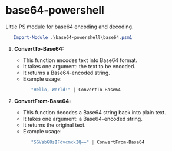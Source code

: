 # base64-powershell

Little PS module for base64 encoding and decoding.

```powershell
   Import-Module .\base64-powershell\base64.psm1
```

1. **ConvertTo-Base64:**
   - This function encodes text into Base64 format.
   - It takes one argument: the text to be encoded.
   - It returns a Base64-encoded string.
   - Example usage:
     ```powershell
        "Hello, World!" | ConvertTo-Base64
     ```

2. **ConvertFrom-Base64:**
   - This function decodes a Base64 string back into plain text.
   - It takes one argument: a Base64-encoded string.
   - It returns the original text.
   - Example usage:
     ```powershell
        "SGVsbG8sIFdvcmxkIQ==" | ConvertFrom-Base64
     ```
